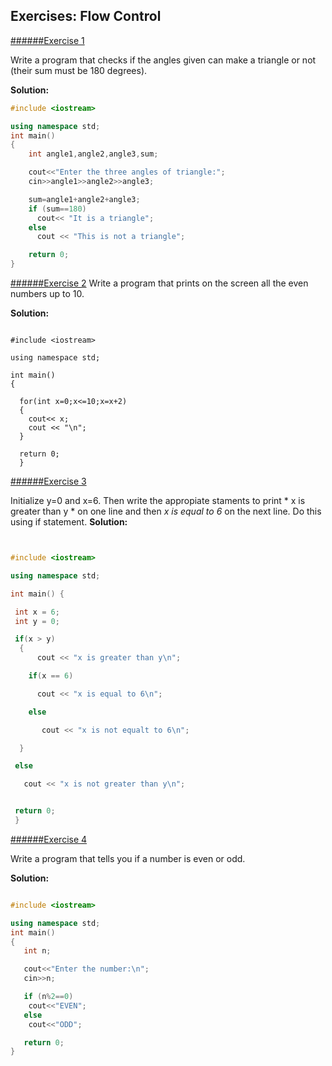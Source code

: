 ## Exercises: Flow Control

[######Exercise 1](../code/3.Flow_control/e_3.1.cpp)

Write a program that checks if the angles given can make a triangle or not (their sum must be 180 degrees).

**Solution:**
```cpp
#include <iostream>

using namespace std;
int main()
{
	int angle1,angle2,angle3,sum;

	cout<<"Enter the three angles of triangle:";
	cin>>angle1>>angle2>>angle3;

    sum=angle1+angle2+angle3;
    if (sum==180)
      cout<< "It is a triangle";
    else
      cout << "This is not a triangle";

	return 0;
}
```
[######Exercise 2](../code/3.Flow_control/e_3.2.cpp)
Write a program that prints on the screen all the even numbers up to 10.

**Solution:**
```

#include <iostream>

using namespace std;

int main()
{

  for(int x=0;x<=10;x=x+2)
  {
  	cout<< x;
    cout <<	"\n";
  }

  return 0;
  }
  ```

[######Exercise 3](../code/3.Flow_control/e_3.3.cpp)

Initialize y=0 and x=6. Then write the appropiate staments to print * x is greater than y * on one line and then *x is equal to 6* on the
next line.
Do this using if statement.
**Solution:**


```cpp


#include <iostream>

using namespace std;

int main() {

 int x = 6;
 int y = 0;

 if(x > y)
  {
      cout << "x is greater than y\n";

    if(x == 6)

      cout << "x is equal to 6\n";

    else

       cout << "x is not equalt to 6\n";

  }

 else

   cout << "x is not greater than y\n";


 return 0;
 }


```
[######Exercise 4](../code/3.Flow_control/e_3.4.cpp)

Write a program that tells you if a number is even or odd.

**Solution:**
```cpp

#include <iostream>

using namespace std;
int main()
{
   int n;

   cout<<"Enter the number:\n";
   cin>>n;

   if (n%2==0)
    cout<<"EVEN";
   else
    cout<<"ODD";

   return 0;
}
```

